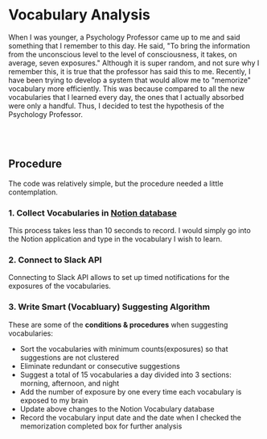 # Vocabulary Analysis

When I was younger, a Psychology Professor came up to me and said something that I remember to this day. 
He said, "To bring the information from the unconscious level to the level of consciousness, it takes, on average, seven exposures."
Although it is super random, and not sure why I remember this, it is true that the professor has said this to me.
Recently, I have been trying to develop a system that would allow me to "memorize" vocabulary more efficiently. 
This was because compared to all the new vocabularies that I learned every day, the ones that I actually absorbed were only a handful. 
Thus, I decided to test the hypothesis of the Psychology Professor. 


<br>  
<br>  

## Procedure
The code was relatively simple, but the procedure needed a little contemplation.
<br>  
### 1. Collect Vocabularies in [Notion database](https://andyhomepage.notion.site/Vocabularies-c97b642944854b44826d8a1ce73bc3da)
This process takes less than 10 seconds to record. 
I would simply go into the Notion application and type in the vocabulary I wish to learn.

### 2. Connect to Slack API
Connecting to Slack API allows to set up timed notifications for the exposures of the vocabularies. 

### 3. Write Smart (Vocabluary) Suggesting Algorithm 
These are some of the **conditions & procedures** when suggesting vocabularies:
- Sort the vocabularies with minimum counts(exposures) so that suggestions are not clustered
- Eliminate redundant or consecutive suggestions
- Suggest a total of 15 vocabularies a day divided into 3 sections: morning, afternoon, and night
- Add the number of exposure by one every time each vocabulary is exposed to my brain
- Update above changes to the Notion Vocabulary database
- Record the vocabulary input date and the date when I checked the memorization completed box for further analysis
